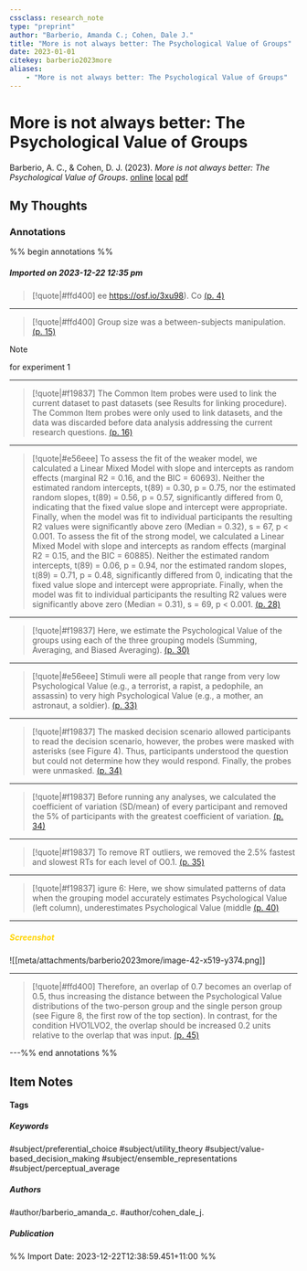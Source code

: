 ```yaml
---
cssclass: research_note
type: "preprint"
author: "Barberio, Amanda C.; Cohen, Dale J."
title: "More is not always better: The Psychological Value of Groups"
date: 2023-01-01
citekey: barberio2023more
aliases: 
    - "More is not always better: The Psychological Value of Groups"
---
```


# More is not always better: The Psychological Value of Groups

Barberio, A. C., & Cohen, D. J. (2023). _More is not always better: The Psychological Value of Groups_.
[online](http://zotero.org/users/local/kZl3QdXV/items/9P5KV63M) [local](zotero://select/library/items/9P5KV63M) [pdf](file:///home/gjc216/Zotero/storage/5PPZBHJA/XLM-2023-3069.pdf)
 


## My Thoughts


 
### Annotations

%% begin annotations %%
##### Imported on 2023-12-22 12:35 pm
>[!quote|#ffd400]
>ee https://osf.io/3xu98). Co [(p. 4)](zotero://open-pdf/library/items/5PPZBHJA?page=4&annotation=8WAAEMQI)

---
>[!quote|#ffd400]
>Group size was a between-subjects manipulation. [(p. 15)](zotero://open-pdf/library/items/5PPZBHJA?page=15&annotation=6TKSXLT4)

>[!note]
>for experiment 1

---
>[!quote|#f19837]
>The Common Item probes were used to link the current dataset to past datasets (see Results for linking procedure). The Common Item probes were only used to link datasets, and the data was discarded before data analysis addressing the current research questions. [(p. 16)](zotero://open-pdf/library/items/5PPZBHJA?page=16&annotation=4HM85D2B)

---
>[!quote|#e56eee]
>To assess the fit of the weaker model, we calculated a Linear Mixed Model with slope and intercepts as random effects (marginal R2 = 0.16, and the BIC = 60693). Neither the estimated random intercepts, t(89) = 0.30, p = 0.75, nor the estimated random slopes, t(89) = 0.56, p = 0.57, significantly differed from 0, indicating that the fixed value slope and intercept were appropriate. Finally, when the model was fit to individual participants the resulting R2 values were significantly above zero (Median = 0.32), s = 67, p < 0.001. To assess the fit of the strong model, we calculated a Linear Mixed Model with slope and intercepts as random effects (marginal R2 = 0.15, and the BIC = 60885). Neither the estimated random intercepts, t(89) = 0.06, p = 0.94, nor the estimated random slopes, t(89) = 0.71, p = 0.48, significantly differed from 0, indicating that the fixed value slope and intercept were appropriate. Finally, when the model was fit to individual participants the resulting R2 values were significantly above zero (Median = 0.31), s = 69, p < 0.001. [(p. 28)](zotero://open-pdf/library/items/5PPZBHJA?page=28&annotation=C5CVVSA9)

---
>[!quote|#f19837]
>Here, we estimate the Psychological Value of the groups using each of the three grouping models (Summing, Averaging, and Biased Averaging). [(p. 30)](zotero://open-pdf/library/items/5PPZBHJA?page=30&annotation=KWJHYDCC)

---
>[!quote|#e56eee]
>Stimuli were all people that range from very low Psychological Value (e.g., a terrorist, a rapist, a pedophile, an assassin) to very high Psychological Value (e.g., a mother, an astronaut, a soldier). [(p. 33)](zotero://open-pdf/library/items/5PPZBHJA?page=33&annotation=ZFC249MP)

---
>[!quote|#f19837]
>The masked decision scenario allowed participants to read the decision scenario, however, the probes were masked with asterisks (see Figure 4). Thus, participants understood the question but could not determine how they would respond. Finally, the probes were unmasked. [(p. 34)](zotero://open-pdf/library/items/5PPZBHJA?page=34&annotation=T29JCI45)

---
>[!quote|#f19837]
>Before running any analyses, we calculated the coefficient of variation (SD/mean) of every participant and removed the 5% of participants with the greatest coefficient of variation. [(p. 34)](zotero://open-pdf/library/items/5PPZBHJA?page=34&annotation=SX6C5E3B)

---
>[!quote|#f19837]
>To remove RT outliers, we removed the 2.5% fastest and slowest RTs for each level of O0.1. [(p. 35)](zotero://open-pdf/library/items/5PPZBHJA?page=35&annotation=BY8SJYG2)

---
>[!quote|#f19837]
>igure 6: Here, we show simulated patterns of data when the grouping model accurately estimates Psychological Value (left column), underestimates Psychological Value (middle [(p. 40)](zotero://open-pdf/library/items/5PPZBHJA?page=40&annotation=TIKXQ5WZ)

---
##### <span style="color: #ffd400">Screenshot</span>
![[meta/attachments/barberio2023more/image-42-x519-y374.png]]

---
>[!quote|#ffd400]
>Therefore, an overlap of 0.7 becomes an overlap of 0.5, thus increasing the distance between the Psychological Value distributions of the two-person group and the single person group (see Figure 8, the first row of the top section). In contrast, for the condition HVO1LVO2, the overlap should be increased 0.2 units relative to the overlap that was input. [(p. 45)](zotero://open-pdf/library/items/5PPZBHJA?page=45&annotation=ZRTSQ365)

---%% end annotations %%

## Item Notes

#### Tags

##### Keywords

#subject/preferential_choice #subject/utility_theory #subject/value-based_decision_making #subject/ensemble_representations #subject/perceptual_average

##### Authors

#author/barberio_amanda_c. #author/cohen_dale_j.

##### Publication




%% Import Date: 2023-12-22T12:38:59.451+11:00 %%
